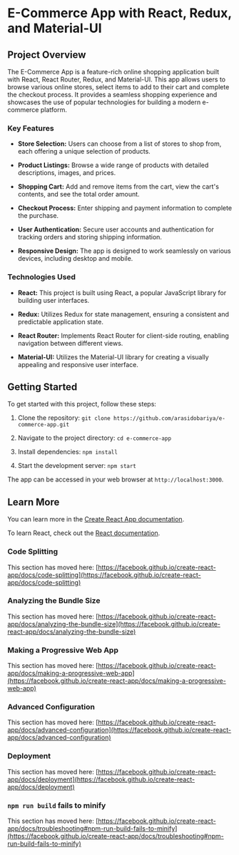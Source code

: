 # E-Commerce App with React, Redux, and Material-UI

## Project Overview

The E-Commerce App is a feature-rich online shopping application built with React, React Router, Redux, and Material-UI. This app allows users to browse various online stores, select items to add to their cart and complete the checkout process. It provides a seamless shopping experience and showcases the use of popular technologies for building a modern e-commerce platform.

### Key Features

- **Store Selection:** Users can choose from a list of stores to shop from, each offering a unique selection of products.

- **Product Listings:** Browse a wide range of products with detailed descriptions, images, and prices.

- **Shopping Cart:** Add and remove items from the cart, view the cart's contents, and see the total order amount.

- **Checkout Process:** Enter shipping and payment information to complete the purchase.

- **User Authentication:** Secure user accounts and authentication for tracking orders and storing shipping information.

- **Responsive Design:** The app is designed to work seamlessly on various devices, including desktop and mobile.

### Technologies Used

- **React:** This project is built using React, a popular JavaScript library for building user interfaces.

- **Redux:** Utilizes Redux for state management, ensuring a consistent and predictable application state.

- **React Router:** Implements React Router for client-side routing, enabling navigation between different views.

- **Material-UI:** Utilizes the Material-UI library for creating a visually appealing and responsive user interface.

## Getting Started

To get started with this project, follow these steps:

1. Clone the repository: `git clone https://github.com/arasidobariya/e-commerce-app.git`

2. Navigate to the project directory: `cd e-commerce-app`

3. Install dependencies: `npm install`

4. Start the development server: `npm start`

The app can be accessed in your web browser at `http://localhost:3000`.

## Learn More

You can learn more in the [Create React App documentation](https://facebook.github.io/create-react-app/docs/getting-started).

To learn React, check out the [React documentation](https://reactjs.org/).

### Code Splitting

This section has moved here: [https://facebook.github.io/create-react-app/docs/code-splitting](https://facebook.github.io/create-react-app/docs/code-splitting)

### Analyzing the Bundle Size

This section has moved here: [https://facebook.github.io/create-react-app/docs/analyzing-the-bundle-size](https://facebook.github.io/create-react-app/docs/analyzing-the-bundle-size)

### Making a Progressive Web App

This section has moved here: [https://facebook.github.io/create-react-app/docs/making-a-progressive-web-app](https://facebook.github.io/create-react-app/docs/making-a-progressive-web-app)

### Advanced Configuration

This section has moved here: [https://facebook.github.io/create-react-app/docs/advanced-configuration](https://facebook.github.io/create-react-app/docs/advanced-configuration)

### Deployment

This section has moved here: [https://facebook.github.io/create-react-app/docs/deployment](https://facebook.github.io/create-react-app/docs/deployment)

### `npm run build` fails to minify

This section has moved here: [https://facebook.github.io/create-react-app/docs/troubleshooting#npm-run-build-fails-to-minify](https://facebook.github.io/create-react-app/docs/troubleshooting#npm-run-build-fails-to-minify)
